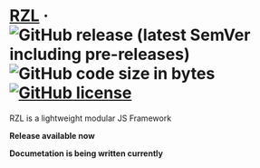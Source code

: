 # [RZL](https://raziel.dev) &middot; ![GitHub release (latest SemVer including pre-releases)](https://img.shields.io/github/v/release/Raziel2244/rzl?logo=github&logoColor=white&sort=semver) ![GitHub code size in bytes](https://img.shields.io/github/languages/code-size/Raziel2244/rzl) [![GitHub license](https://img.shields.io/github/license/Raziel2244/rzl)](https://github.com/Raziel2244/rzl)

RZL is a lightweight modular JS Framework

**Release available now**

__Documetation is being written currently__
